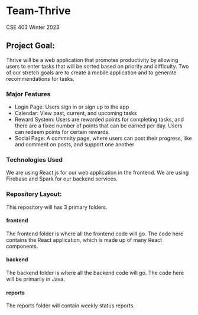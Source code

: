 # Team-Thrive
CSE 403
Winter 2023

## Project Goal:
Thrive will be a web application that promotes productivity by allowing users to enter tasks that will be sorted based on priority and difficulty. Two of our stretch goals are to create a mobile application and to generate recommendations for tasks.

### Major Features
* Login Page: Users sign in or sign up to the app
* Calendar: View past, current, and upcoming tasks
* Reward System: Users are rewarded points for completing tasks, and there are a fixed number of points that can be earned per day. Users can redeem points for certain rewards. 
* Social Page: A commnity page, where users can post their progress, like and comment on posts, and support one another

### Technologies Used
We are using React.js for our web application in the frontend. We are using Firebase and Spark for our backend services.


### Repository Layout:
This repository will has 3 primary folders. 
#### frontend
The frontend folder is where all the frontend code will go. The code here contains the React application, which is made up of many React components. 
#### backend
The backend folder is where all the backend code will go. The code here will be primarily in Java. 
#### reports
The reports folder will contain weekly status reports.
